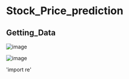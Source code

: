 # Stock_Price_prediction



## Getting_Data

  ![image](https://user-images.githubusercontent.com/34675746/175834193-ba31ff14-5c54-44ad-ab5d-8e64c5a8eb4a.png)

  ![image](https://user-images.githubusercontent.com/34675746/175834209-d9043417-7dbf-4c51-bbeb-83325b64e88a.png)

  'import re'

  
